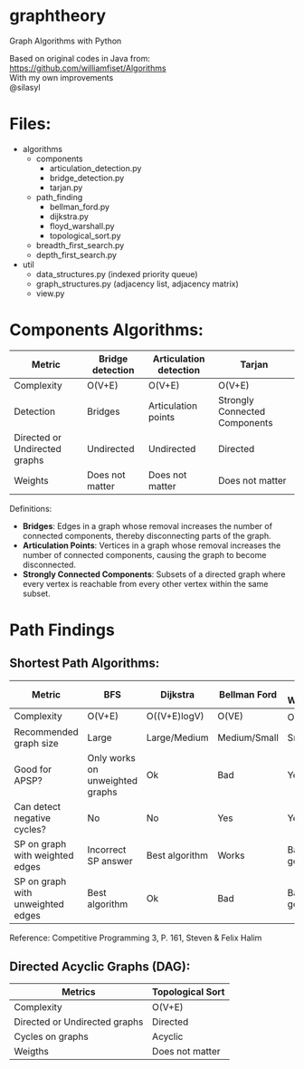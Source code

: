 # graphtheory
Graph Algorithms with Python

Based on original codes in Java from: https://github.com/williamfiset/Algorithms
<br>With my own improvements
<br>@silasyl

# Files:

- algorithms
  - components
    - articulation_detection.py
    - bridge_detection.py
    - tarjan.py
  - path_finding
    - bellman_ford.py
    - dijkstra.py
    - floyd_warshall.py
    - topological_sort.py
  - breadth_first_search.py
  - depth_first_search.py
- util
  - data_structures.py (indexed priority queue)
  - graph_structures.py (adjacency list, adjacency matrix)
  - view.py

# Components Algorithms:

|Metric|Bridge detection|Articulation detection|Tarjan|
|--|--|--|--|
|Complexity|O(V+E)|O(V+E)|O(V+E)|
|Detection|Bridges|Articulation points|Strongly Connected Components|
|Directed or Undirected graphs|Undirected|Undirected|Directed|
|Weights|Does not matter|Does not matter|Does not matter|

Definitions:

- <b>Bridges</b>: Edges in a graph whose removal increases the number of connected components, thereby disconnecting parts of the graph.
- <b>Articulation Points</b>: Vertices in a graph whose removal increases the number of connected components, causing the graph to become disconnected.
- <b>Strongly Connected Components</b>: Subsets of a directed graph where every vertex is reachable from every other vertex within the same subset.

# Path Findings

## Shortest Path Algorithms:

|Metric|BFS|Dijkstra|Bellman Ford|Floyd Warshall|
|--|--|--|--|--|
|Complexity|O(V+E)|O((V+E)logV)|O(VE)|O(V<sup>3</sup>)|
|Recommended graph size|Large|Large/Medium|Medium/Small|Small|
|Good for APSP?|Only works on unweighted graphs|Ok|Bad|Yes|
|Can detect negative cycles?|No|No|Yes|Yes|
|SP on graph with weighted edges|Incorrect SP answer|Best algorithm|Works|Bad in general|
|SP on graph with unweighted edges|Best algorithm|Ok|Bad|Bad in general|

Reference: Competitive Programming 3, P. 161, Steven & Felix Halim

## Directed Acyclic Graphs (DAG):

|Metrics|Topological Sort|
|--|--|
|Complexity|O(V+E)|
|Directed or Undirected graphs|Directed|
|Cycles on graphs|Acyclic|
|Weigths|Does not matter|
